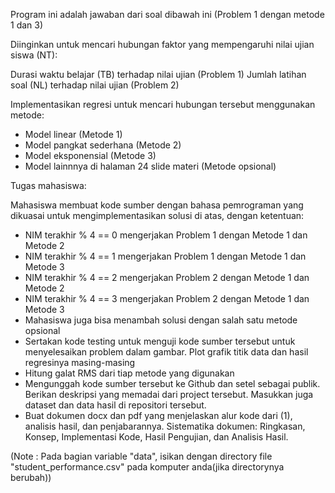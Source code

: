 Program ini adalah jawaban dari soal dibawah ini (Problem 1 dengan metode 1 dan 3)

Diinginkan untuk mencari hubungan faktor yang mempengaruhi nilai ujian siswa (NT):

Durasi waktu belajar (TB) terhadap nilai ujian (Problem 1)
Jumlah latihan soal (NL) terhadap nilai ujian (Problem 2)

Implementasikan regresi untuk mencari hubungan tersebut menggunakan metode:

- Model linear (Metode 1)
- Model pangkat sederhana (Metode 2)
- Model eksponensial (Metode 3)
- Model lainnnya di halaman 24 slide materi (Metode opsional)

Tugas mahasiswa:

Mahasiswa membuat kode sumber dengan bahasa pemrograman yang dikuasai untuk mengimplementasikan solusi di atas, dengan ketentuan:
- NIM terakhir % 4 == 0 mengerjakan Problem 1 dengan Metode 1 dan Metode 2
- NIM terakhir % 4 == 1 mengerjakan Problem 1 dengan Metode 1 dan Metode 3
- NIM terakhir % 4 == 2 mengerjakan Problem 2 dengan Metode 1 dan Metode 2
- NIM terakhir % 4 == 3 mengerjakan Problem 2 dengan Metode 1 dan Metode 3
- Mahasiswa juga bisa menambah solusi dengan salah satu metode opsional
- Sertakan kode testing untuk menguji kode sumber tersebut untuk menyelesaikan problem dalam gambar. Plot grafik titik data dan hasil regresinya masing-masing
- Hitung galat RMS dari tiap metode yang digunakan
- Mengunggah kode sumber tersebut ke Github dan setel sebagai publik. Berikan deskripsi yang memadai dari project tersebut. Masukkan juga dataset dan data hasil di repositori tersebut.
- Buat dokumen docx dan pdf yang menjelaskan alur kode dari (1), analisis hasil, dan penjabarannya. Sistematika dokumen: Ringkasan, Konsep, Implementasi Kode, Hasil Pengujian, dan Analisis Hasil.

(Note : Pada bagian variable "data", isikan dengan directory file "student_performance.csv" pada komputer anda(jika directorynya berubah)) 
